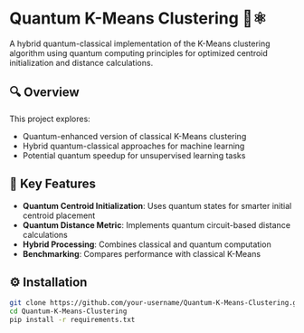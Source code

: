 # Quantum K-Means Clustering 🚀⚛️

A hybrid quantum-classical implementation of the K-Means clustering algorithm using quantum computing principles for optimized centroid initialization and distance calculations.

## 🔍 Overview
This project explores:
- Quantum-enhanced version of classical K-Means clustering
- Hybrid quantum-classical approaches for machine learning
- Potential quantum speedup for unsupervised learning tasks

## 🌟 Key Features
- **Quantum Centroid Initialization**: Uses quantum states for smarter initial centroid placement
- **Quantum Distance Metric**: Implements quantum circuit-based distance calculations
- **Hybrid Processing**: Combines classical and quantum computation
- **Benchmarking**: Compares performance with classical K-Means

## ⚙️ Installation
```bash
git clone https://github.com/your-username/Quantum-K-Means-Clustering.git
cd Quantum-K-Means-Clustering
pip install -r requirements.txt
